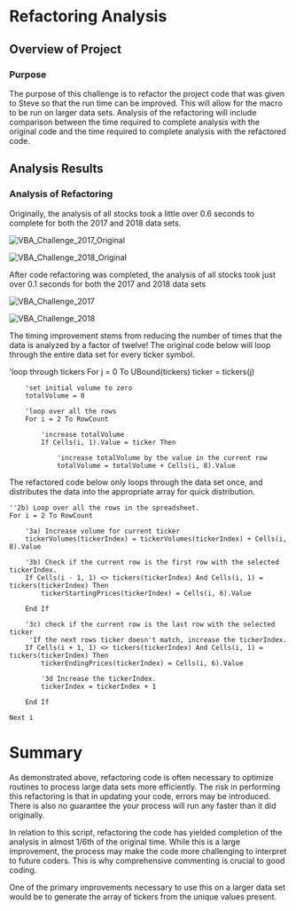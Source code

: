 # Refactoring Analysis

## Overview of Project

### Purpose

The purpose of this challenge is to refactor the project code that was given to Steve so that the run time can be improved. This will allow for the macro to be run on larger data sets. Analysis of the refactoring will include comparison between the time required to complete analysis with the original code and the time required to complete analysis with the refactored code.

## Analysis Results

### Analysis of Refactoring

Originally, the analysis of all stocks took a little over 0.6 seconds to complete for both the 2017 and 2018 data sets. 

![VBA_Challenge_2017_Original](https://user-images.githubusercontent.com/40553064/117520565-658dfe80-af6e-11eb-8f4a-9d4367d26177.PNG)

![VBA_Challenge_2018_Original](https://user-images.githubusercontent.com/40553064/117520593-89514480-af6e-11eb-957a-9ed0e22f3a7c.PNG)

After code refactoring was completed, the analysis of all stocks took just over 0.1 seconds for both the 2017 and 2018 data sets


![VBA_Challenge_2017](https://user-images.githubusercontent.com/40553064/117520561-60c94a80-af6e-11eb-9a98-e27289f2d1e5.PNG)

![VBA_Challenge_2018](https://user-images.githubusercontent.com/40553064/117520599-90785280-af6e-11eb-80ed-4445cbcc12f9.PNG)

The timing improvement stems from reducing the number of times that the data is analyzed by a factor of twelve! The original code below will loop through the entire data set for every ticker symbol.

'loop through tickers
For j = 0 To UBound(tickers)
        ticker = tickers(j)
    
        'set initial volume to zero
        totalVolume = 0
        
        'loop over all the rows
        For i = 2 To RowCount
            
            'increase totalVolume
            If Cells(i, 1).Value = ticker Then
                
                'increase totalVolume by the value in the current row
                totalVolume = totalVolume + Cells(i, 8).Value

The refactored code below only loops through the data set once, and distributes the data into the appropriate array for quick distribution.

    ''2b) Loop over all the rows in the spreadsheet.
    For i = 2 To RowCount
    
        '3a) Increase volume for current ticker
        tickerVolumes(tickerIndex) = tickerVolumes(tickerIndex) + Cells(i, 8).Value
        
        '3b) Check if the current row is the first row with the selected tickerIndex.
        If Cells(i - 1, 1) <> tickers(tickerIndex) And Cells(i, 1) = tickers(tickerIndex) Then
            tickerStartingPrices(tickerIndex) = Cells(i, 6).Value
            
        End If
        
        '3c) check if the current row is the last row with the selected ticker
         'If the next rows ticker doesn't match, increase the tickerIndex.
        If Cells(i + 1, 1) <> tickers(tickerIndex) And Cells(i, 1) = tickers(tickerIndex) Then
            tickerEndingPrices(tickerIndex) = Cells(i, 6).Value
            
            '3d Increase the tickerIndex.
            tickerIndex = tickerIndex + 1
            
        End If
    
    Next i

# Summary 
As demonstrated above, refactoring code is often necessary to optimize routines to process large data sets more efficiently. The risk in performing this refactoring is that in updating your code, errors may be introduced. There is also no guarantee the your process will run any faster than it did originally.

In relation to this script, refactoring the code has yielded completion of the analysis in almost 1/6th of the original time. While this is a large improvement, the process may make the code more challenging to interpret to future coders. This is why comprehensive commenting is crucial to good coding.

One of the primary improvements necessary to use this on a larger data set would be to generate the array of tickers from the unique values present.
